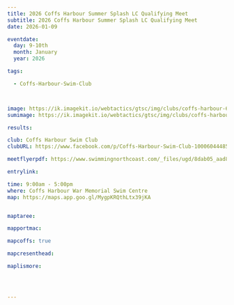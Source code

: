 ```yaml
---
title: 2026 Coffs Harbour Summer Splash LC Qualifying Meet
subtitle: 2026 Coffs Harbour Summer Splash LC Qualifying Meet
date: 2026-01-09

eventdate:
  day: 9-10th
  month: January
  year: 2026

tags:

  - Coffs-Harbour-Swim-Club



image: https://ik.imagekit.io/webtactics/gtsc/img/clubs/coffs-harbour-600x400.jpg
sumimage: https://ik.imagekit.io/webtactics/gtsc/img/clubs/coffs-harbour-400x600.jpg

results: 

club: Coffs Harbour Swim Club
clubURL: https://www.facebook.com/p/Coffs-Harbour-Swim-Club-100060444858133/

meetflyerpdf: https://www.swimmingnorthcoast.com/_files/ugd/8dab05_aad8e4d10ddc45a5abe2206f9865034d.pdf

entrylink: 

time: 9:00am - 5:00pm
where: Coffs Harbour War Memorial Swim Centre
map: https://maps.app.goo.gl/MygpKRQthLtx39jKA


maptaree:

mapportmac:

mapcoffs: true

mapcresenthead:

maplismore: 




---
```



